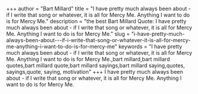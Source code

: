+++
author = "Bart Millard"
title = "I have pretty much always been about - if I write that song or whatever, it is all for Mercy Me. Anything I want to do is for Mercy Me."
description = "the best Bart Millard Quote: I have pretty much always been about - if I write that song or whatever, it is all for Mercy Me. Anything I want to do is for Mercy Me."
slug = "i-have-pretty-much-always-been-about---if-i-write-that-song-or-whatever-it-is-all-for-mercy-me-anything-i-want-to-do-is-for-mercy-me"
keywords = "I have pretty much always been about - if I write that song or whatever, it is all for Mercy Me. Anything I want to do is for Mercy Me.,bart millard,bart millard quotes,bart millard quote,bart millard sayings,bart millard saying,quotes, sayings,quote, saying, motivation"
+++
I have pretty much always been about - if I write that song or whatever, it is all for Mercy Me. Anything I want to do is for Mercy Me.
